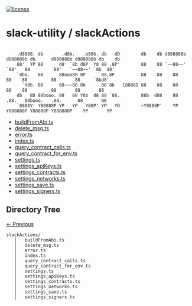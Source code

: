 
[![license](https://img.shields.io/github/license/jamesisaac/react-native-background-task.svg)](https://opensource.org/licenses/MIT)


# slack-utility / slackActions

```

    .d8888. db       .d8b.   .o88b. db   dD        db    db d888888b d888888b db      d888888b d888888b db    db 
    88'  YP 88      d8' `8b d8P  Y8 88 ,8P'        88    88 `~~88~~'   `88'   88        `88'   `~~88~~' `8b  d8' 
    `8bo.   88      88ooo88 8P      88,8P          88    88    88       88    88         88       88     `8bd8'  
      `Y8b. 88      88~~~88 8b      88`8b   C8888D 88    88    88       88    88         88       88       88    
    db   8D 88booo. 88   88 Y8b  d8 88 `88.        88b  d88    88      .88.   88booo.   .88.      88       88    
    `8888Y' Y88888P YP   YP  `Y88P' YP   YD        ~Y8888P'    YP    Y888888P Y88888P Y888888P    YP       YP    
```


 - [buildFromAbi.ts](./buildFromAbi.ts) - [delete_msg.ts](./delete_msg.ts) - [error.ts](./error.ts) - [index.ts](./index.ts) - [query_contract_calls.ts](./query_contract_calls.ts) - [query_contract_for_env.ts](./query_contract_for_env.ts) - [settings.ts](./settings.ts) - [settings_apiKeys.ts](./settings_apiKeys.ts) - [settings_contracts.ts](./settings_contracts.ts) - [settings_networks.ts](./settings_networks.ts) - [settings_save.ts](./settings_save.ts) - [settings_signers.ts](./settings_signers.ts)
## Directory Tree
[<- Previous](https://github.com/marc-aurele-besner/slack-utility)
```
slackActions/
   │   buildFromAbi.ts
   │   delete_msg.ts
   │   error.ts
   │   index.ts
   │   query_contract_calls.ts
   │   query_contract_for_env.ts
   │   settings.ts
   │   settings_apiKeys.ts
   │   settings_contracts.ts
   │   settings_networks.ts
   │   settings_save.ts
   │   settings_signers.ts
```
